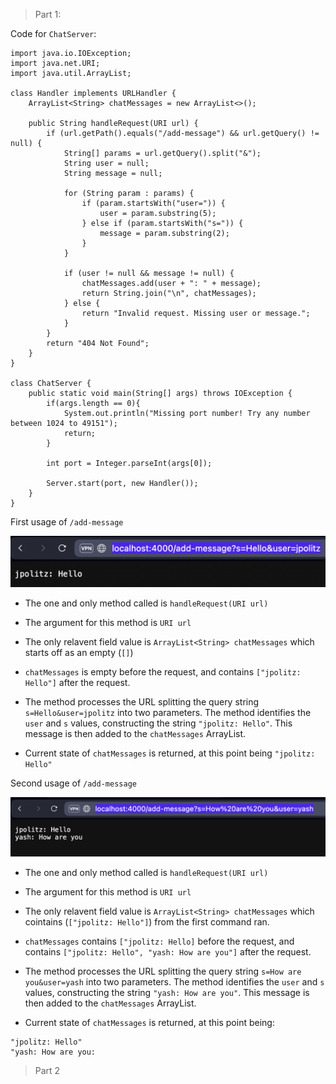 > Part 1:

Code for `ChatServer`:

```
import java.io.IOException;
import java.net.URI;
import java.util.ArrayList;

class Handler implements URLHandler {
    ArrayList<String> chatMessages = new ArrayList<>();

    public String handleRequest(URI url) {
        if (url.getPath().equals("/add-message") && url.getQuery() != null) {
            String[] params = url.getQuery().split("&");
            String user = null;
            String message = null;

            for (String param : params) {
                if (param.startsWith("user=")) {
                    user = param.substring(5);
                } else if (param.startsWith("s=")) {
                    message = param.substring(2);
                }
            }

            if (user != null && message != null) {
                chatMessages.add(user + ": " + message);
                return String.join("\n", chatMessages);
            } else {
                return "Invalid request. Missing user or message.";
            }
        }
        return "404 Not Found";
    }
}

class ChatServer {
    public static void main(String[] args) throws IOException {
        if(args.length == 0){
            System.out.println("Missing port number! Try any number between 1024 to 49151");
            return;
        }

        int port = Integer.parseInt(args[0]);

        Server.start(port, new Handler());
    }
}
```

First usage of `/add-message`

![Image](21.png)

- The one and only method called is `handleRequest(URI url)`
  
- The argument for this method is `URI url`
- The only relavent field value is `ArrayList<String> chatMessages` which starts off as an empty (`[]`)

- `chatMessages` is empty before the request, and contains `["jpolitz: Hello"]` after the request.
- The method processes the URL splitting the query string `s=Hello&user=jpolitz` into two parameters. The method identifies the `user` and `s` values, constructing the string `"jpolitz: Hello"`. This message is then added to the `chatMessages` ArrayList.
- Current state of `chatMessages` is returned, at this point being `"jpolitz: Hello"`


Second usage of `/add-message`

![Image](22.png)

- The one and only method called is `handleRequest(URI url)`
  
- The argument for this method is `URI url`
- The only relavent field value is `ArrayList<String> chatMessages` which cointains (`["jpolitz: Hello"]`) from the first command ran.

- `chatMessages` contains `["jpolitz: Hello]` before the request, and contains `["jpolitz: Hello", "yash: How are you"]` after the request.
- The method processes the URL splitting the query string `s=How are you&user=yash` into two parameters. The method identifies the `user` and `s` values, constructing the string `"yash: How are you"`. This message is then added to the `chatMessages` ArrayList.
- Current state of `chatMessages` is returned, at this point being:
```
"jpolitz: Hello"
"yash: How are you:
```

> Part 2

